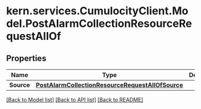 
# kern.services.CumulocityClient.Model.PostAlarmCollectionResourceRequestAllOf

## Properties

Name | Type | Description | Notes
------------ | ------------- | ------------- | -------------
**Source** | [**PostAlarmCollectionResourceRequestAllOfSource**](PostAlarmCollectionResourceRequestAllOfSource.md) |  | 

[[Back to Model list]](../README.md#documentation-for-models)
[[Back to API list]](../README.md#documentation-for-api-endpoints)
[[Back to README]](../README.md)

